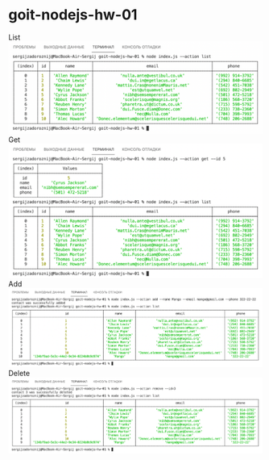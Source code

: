 # goit-nodejs-hw-01

List
![action-list](screenshots/01_action_list.png "Описание будет тут")
Get
![action-get-byid](screenshots/02_get.png "Описание будет тут")
Add
![action-add](screenshots/03_add.png "Описание будет тут")
Delete
![action-delete](screenshots/04_delete.png "Описание будет тут")